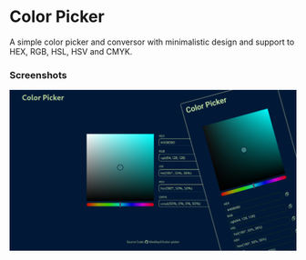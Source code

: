 # Color Picker

A simple color picker and conversor with minimalistic design and support to HEX, RGB, HSL, HSV and CMYK.

### Screenshots
![Desktop and mobile screenshot](screenshots/desktop.png)

